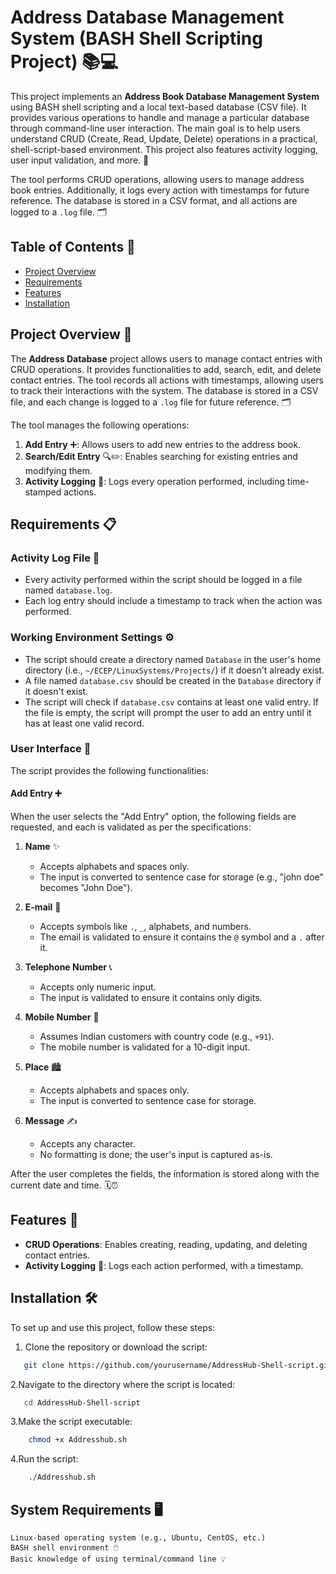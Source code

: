 # Address Database Management System (BASH Shell Scripting Project) 📚💻

This project implements an **Address Book Database Management System** using BASH shell scripting and a local text-based database (CSV file). It provides various operations to handle and manage a particular database through command-line user interaction. The main goal is to help users understand CRUD (Create, Read, Update, Delete) operations in a practical, shell-script-based environment. This project also features activity logging, user input validation, and more. 📝

The tool performs CRUD operations, allowing users to manage address book entries. Additionally, it logs every action with timestamps for future reference. The database is stored in a CSV format, and all actions are logged to a `.log` file. 🗂️

## Table of Contents 📑

- [Project Overview](#project-overview)
- [Requirements](#requirements)
- [Features](#features)
- [Installation](#installation)


## Project Overview 📂

The **Address Database** project allows users to manage contact entries with CRUD operations. It provides functionalities to add, search, edit, and delete contact entries. The tool records all actions with timestamps, allowing users to track their interactions with the system. The database is stored in a CSV file, and each change is logged to a `.log` file for future reference. 🗂️

The tool manages the following operations:
1. **Add Entry** ➕: Allows users to add new entries to the address book.
2. **Search/Edit Entry** 🔍✏️: Enables searching for existing entries and modifying them.
3. **Activity Logging** 📝: Logs every operation performed, including time-stamped actions.

## Requirements 📋

### Activity Log File 📝

- Every activity performed within the script should be logged in a file named `database.log`.
- Each log entry should include a timestamp to track when the action was performed.

### Working Environment Settings ⚙️

- The script should create a directory named `Database` in the user's home directory (i.e., `~/ECEP/LinuxSystems/Projects/`) if it doesn't already exist.
- A file named `database.csv` should be created in the `Database` directory if it doesn't exist.
- The script will check if `database.csv` contains at least one valid entry. If the file is empty, the script will prompt the user to add an entry until it has at least one valid record.

### User Interface 👤

The script provides the following functionalities:

#### Add Entry ➕
When the user selects the "Add Entry" option, the following fields are requested, and each is validated as per the specifications:

1. **Name** ✨
   - Accepts alphabets and spaces only.
   - The input is converted to sentence case for storage (e.g., "john doe" becomes "John Doe").

2. **E-mail** 📧
   - Accepts symbols like `.`, `_`, alphabets, and numbers.
   - The email is validated to ensure it contains the `@` symbol and a `.` after it.

3. **Telephone Number** 📞
   - Accepts only numeric input.
   - The input is validated to ensure it contains only digits.

4. **Mobile Number** 📱
   - Assumes Indian customers with country code (e.g., `+91`).
   - The mobile number is validated for a 10-digit input.

5. **Place** 🏙️
   - Accepts alphabets and spaces only.
   - The input is converted to sentence case for storage.

6. **Message** ✍️
   - Accepts any character.
   - No formatting is done; the user's input is captured as-is.

After the user completes the fields, the information is stored along with the current date and time. 🗓️⏰

## Features 🌟

- **CRUD Operations**: Enables creating, reading, updating, and deleting contact entries.
- **Activity Logging** 📜: Logs each action performed, with a timestamp.

## Installation 🛠️

To set up and use this project, follow these steps:

1. Clone the repository or download the script:
```bash
   git clone https://github.com/yourusername/AddressHub-Shell-script.git
   ```
2.Navigate to the directory where the script is located:
```bash
   cd AddressHub-Shell-script
   ```
3.Make the script executable:
```bash
    chmod +x Addresshub.sh
  ```
4.Run the script:
```bash
    ./Addresshub.sh
  ```
## System Requirements 🖥️

    Linux-based operating system (e.g., Ubuntu, CentOS, etc.)
    BASH shell environment 🖱️
    Basic knowledge of using terminal/command line 💡
